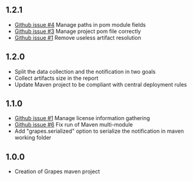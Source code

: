 1.2.1
-------------
* [Github issue #4](https://github.com/Axway/grapes-maven-plugin/issues/4) Manage paths in pom module fields
* [Github issue #3](https://github.com/Axway/grapes-maven-plugin/issues/3) Manage project pom file correctly
* [Github issue #1](https://github.com/Axway/grapes-maven-plugin/issues/1) Remove useless artifact resolution


1.2.0
-------------
* Split the data collection and the notification in two goals
* Collect artifacts size in the report
* Update Maven project to be compliant with central deployment rules

1.1.0
-------------
* [Github issue #1](https://github.com/Axway/Grapes/issues/1) Manage license information gathering
* [Github issue #6](https://github.com/Axway/Grapes/issues/6) Fix run of Maven multi-module
* Add "grapes.serialized" option to serialize the notification in maven working folder

1.0.0
-------------
* Creation of Grapes maven project